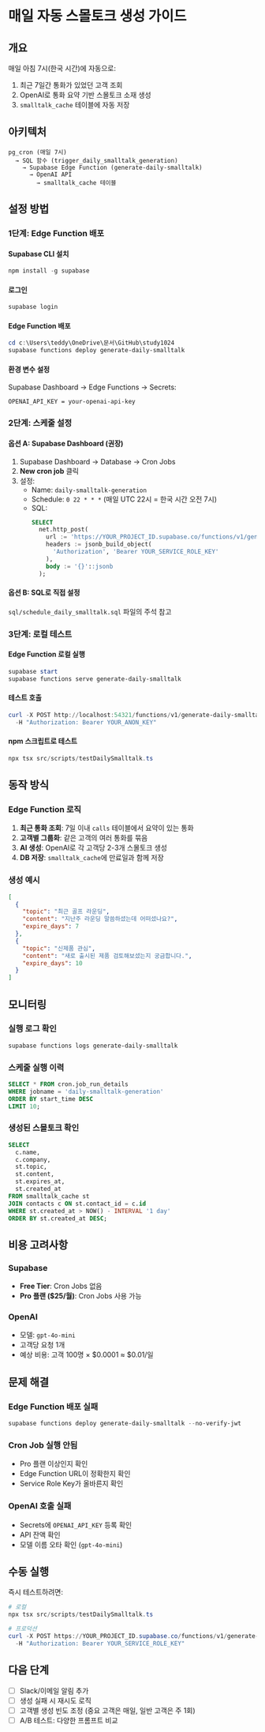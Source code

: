 # 매일 자동 스몰토크 생성 가이드

## 개요

매일 아침 7시(한국 시간)에 자동으로:
1. 최근 7일간 통화가 있었던 고객 조회
2. OpenAI로 통화 요약 기반 스몰토크 소재 생성
3. `smalltalk_cache` 테이블에 자동 저장

## 아키텍처

```
pg_cron (매일 7시)
  → SQL 함수 (trigger_daily_smalltalk_generation)
    → Supabase Edge Function (generate-daily-smalltalk)
      → OpenAI API
        → smalltalk_cache 테이블
```

## 설정 방법

### 1단계: Edge Function 배포

#### Supabase CLI 설치
```powershell
npm install -g supabase
```

#### 로그인
```powershell
supabase login
```

#### Edge Function 배포
```powershell
cd c:\Users\teddy\OneDrive\문서\GitHub\study1024
supabase functions deploy generate-daily-smalltalk
```

#### 환경 변수 설정
Supabase Dashboard → Edge Functions → Secrets:
```
OPENAI_API_KEY = your-openai-api-key
```

### 2단계: 스케줄 설정

#### 옵션 A: Supabase Dashboard (권장)

1. Supabase Dashboard → Database → Cron Jobs
2. **New cron job** 클릭
3. 설정:
   - Name: `daily-smalltalk-generation`
   - Schedule: `0 22 * * *` (매일 UTC 22시 = 한국 시간 오전 7시)
   - SQL:
     ```sql
     SELECT
       net.http_post(
         url := 'https://YOUR_PROJECT_ID.supabase.co/functions/v1/generate-daily-smalltalk',
         headers := jsonb_build_object(
           'Authorization', 'Bearer YOUR_SERVICE_ROLE_KEY'
         ),
         body := '{}'::jsonb
       );
     ```

#### 옵션 B: SQL로 직접 설정

`sql/schedule_daily_smalltalk.sql` 파일의 주석 참고

### 3단계: 로컬 테스트

#### Edge Function 로컬 실행
```powershell
supabase start
supabase functions serve generate-daily-smalltalk
```

#### 테스트 호출
```powershell
curl -X POST http://localhost:54321/functions/v1/generate-daily-smalltalk `
  -H "Authorization: Bearer YOUR_ANON_KEY"
```

#### npm 스크립트로 테스트
```powershell
npx tsx src/scripts/testDailySmalltalk.ts
```

## 동작 방식

### Edge Function 로직

1. **최근 통화 조회**: 7일 이내 `calls` 테이블에서 요약이 있는 통화
2. **고객별 그룹화**: 같은 고객의 여러 통화를 묶음
3. **AI 생성**: OpenAI로 각 고객당 2-3개 스몰토크 생성
4. **DB 저장**: `smalltalk_cache`에 만료일과 함께 저장

### 생성 예시

```json
[
  {
    "topic": "최근 골프 라운딩",
    "content": "지난주 라운딩 말씀하셨는데 어떠셨나요?",
    "expire_days": 7
  },
  {
    "topic": "신제품 관심",
    "content": "새로 출시된 제품 검토해보셨는지 궁금합니다.",
    "expire_days": 10
  }
]
```

## 모니터링

### 실행 로그 확인
```powershell
supabase functions logs generate-daily-smalltalk
```

### 스케줄 실행 이력
```sql
SELECT * FROM cron.job_run_details
WHERE jobname = 'daily-smalltalk-generation'
ORDER BY start_time DESC
LIMIT 10;
```

### 생성된 스몰토크 확인
```sql
SELECT 
  c.name,
  c.company,
  st.topic,
  st.content,
  st.expires_at,
  st.created_at
FROM smalltalk_cache st
JOIN contacts c ON st.contact_id = c.id
WHERE st.created_at > NOW() - INTERVAL '1 day'
ORDER BY st.created_at DESC;
```

## 비용 고려사항

### Supabase
- **Free Tier**: Cron Jobs 없음
- **Pro 플랜 ($25/월)**: Cron Jobs 사용 가능

### OpenAI
- 모델: `gpt-4o-mini`
- 고객당 요청 1개
- 예상 비용: 고객 100명 × $0.0001 ≈ $0.01/일

## 문제 해결

### Edge Function 배포 실패
```powershell
supabase functions deploy generate-daily-smalltalk --no-verify-jwt
```

### Cron Job 실행 안됨
- Pro 플랜 이상인지 확인
- Edge Function URL이 정확한지 확인
- Service Role Key가 올바른지 확인

### OpenAI 호출 실패
- Secrets에 `OPENAI_API_KEY` 등록 확인
- API 잔액 확인
- 모델 이름 오타 확인 (`gpt-4o-mini`)

## 수동 실행

즉시 테스트하려면:
```powershell
# 로컬
npx tsx src/scripts/testDailySmalltalk.ts

# 프로덕션
curl -X POST https://YOUR_PROJECT_ID.supabase.co/functions/v1/generate-daily-smalltalk \
  -H "Authorization: Bearer YOUR_SERVICE_ROLE_KEY"
```

## 다음 단계

- [ ] Slack/이메일 알림 추가
- [ ] 생성 실패 시 재시도 로직
- [ ] 고객별 생성 빈도 조정 (중요 고객은 매일, 일반 고객은 주 1회)
- [ ] A/B 테스트: 다양한 프롬프트 비교
